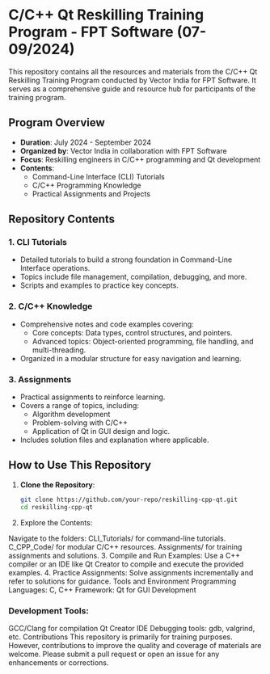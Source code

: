 # C/C++ Qt Reskilling Training Program - FPT Software (07-09/2024)

This repository contains all the resources and materials from the C/C++ Qt Reskilling Training Program conducted by Vector India for FPT Software. It serves as a comprehensive guide and resource hub for participants of the training program.

## Program Overview

- **Duration**: July 2024 - September 2024  
- **Organized by**: Vector India in collaboration with FPT Software  
- **Focus**: Reskilling engineers in C/C++ programming and Qt development  
- **Contents**:
  - Command-Line Interface (CLI) Tutorials
  - C/C++ Programming Knowledge
  - Practical Assignments and Projects

## Repository Contents

### 1. CLI Tutorials
- Detailed tutorials to build a strong foundation in Command-Line Interface operations.
- Topics include file management, compilation, debugging, and more.
- Scripts and examples to practice key concepts.

### 2. C/C++ Knowledge
- Comprehensive notes and code examples covering:
  - Core concepts: Data types, control structures, and pointers.
  - Advanced topics: Object-oriented programming, file handling, and multi-threading.
- Organized in a modular structure for easy navigation and learning.

### 3. Assignments
- Practical assignments to reinforce learning.
- Covers a range of topics, including:
  - Algorithm development
  - Problem-solving with C/C++
  - Application of Qt in GUI design and logic.
- Includes solution files and explanation where applicable.

## How to Use This Repository

1. **Clone the Repository**:
   ```bash
   git clone https://github.com/your-repo/reskilling-cpp-qt.git
   cd reskilling-cpp-qt
   ```

2. Explore the Contents:

Navigate to the folders:
CLI_Tutorials/ for command-line tutorials.
C_CPP_Code/ for modular C/C++ resources.
Assignments/ for training assignments and solutions.
3. Compile and Run Examples: Use a C++ compiler or an IDE like Qt Creator to compile and execute the provided examples.
4. Practice Assignments: Solve assignments incrementally and refer to solutions for guidance.
Tools and Environment
Programming Languages: C, C++
Framework: Qt for GUI Development
### Development Tools:
GCC/Clang for compilation
Qt Creator IDE
Debugging tools: gdb, valgrind, etc.
Contributions
This repository is primarily for training purposes. However, contributions to improve the quality and coverage of materials are welcome. Please submit a pull request or open an issue for any enhancements or corrections.
